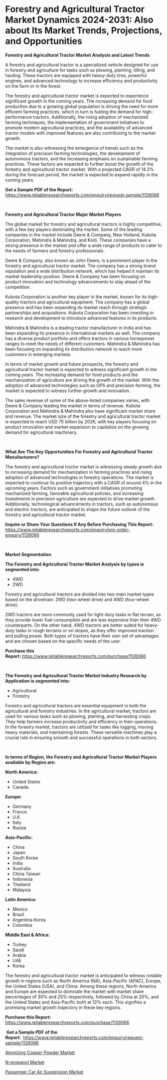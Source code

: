 <p><h1>Forestry and Agricultural Tractor Market Dynamics 2024-2031: Also about Its Market Trends, Projections, and Opportunities</h1></p><p><strong>Forestry and Agricultural Tractor Market Analysis and Latest Trends</strong></p>
<p><p>A forestry and agricultural tractor is a specialized vehicle designed for use in forestry and agriculture for tasks such as plowing, planting, tilling, and hauling. These tractors are equipped with heavy-duty tires, powerful engines, and advanced technology to increase efficiency and productivity on the farm or in the forest. </p><p>The forestry and agricultural tractor market is expected to experience significant growth in the coming years. The increasing demand for food production due to a growing global population is driving the need for more efficient farming practices, which in turn is fueling the demand for high-performance tractors. Additionally, the rising adoption of mechanized farming techniques, the implementation of government initiatives to promote modern agricultural practices, and the availability of advanced tractor models with improved features are also contributing to the market growth.</p><p>The market is also witnessing the emergence of trends such as the integration of precision farming technologies, the development of autonomous tractors, and the increasing emphasis on sustainable farming practices. These factors are expected to further boost the growth of the forestry and agricultural tractor market. With a projected CAGR of 14.2% during the forecast period, the market is expected to expand rapidly in the coming years.</p></p>
<p><strong>Get a Sample PDF of the Report:&nbsp;</strong> <a href="https://www.reliableresearchreports.com/enquiry/request-sample/1126066">https://www.reliableresearchreports.com/enquiry/request-sample/1126066</a></p>
<p>&nbsp;</p>
<p><strong>Forestry and Agricultural Tractor Major Market Players</strong></p>
<p><p>The global market for forestry and agricultural tractors is highly competitive, with a few key players dominating the market. Some of the leading companies in the market include Deere & Company, New Holland, Kubota Corporation, Mahindra & Mahindra, and Kioti. These companies have a strong presence in the market and offer a wide range of products to cater to the needs of farmers and forestry professionals.</p><p>Deere & Company, also known as John Deere, is a prominent player in the forestry and agricultural tractor market. The company has a strong brand reputation and a wide distribution network, which has helped it maintain its market leadership position. Deere & Company has been focusing on product innovation and technology advancements to stay ahead of the competition.</p><p>Kubota Corporation is another key player in the market, known for its high-quality tractors and agricultural equipment. The company has a global presence and has been expanding its market reach through strategic partnerships and acquisitions. Kubota Corporation has been investing in research and development to introduce advanced features in its products.</p><p>Mahindra & Mahindra is a leading tractor manufacturer in India and has been expanding its presence in international markets as well. The company has a diverse product portfolio and offers tractors in various horsepower ranges to meet the needs of different customers. Mahindra & Mahindra has been focusing on expanding its distribution network to reach more customers in emerging markets.</p><p>In terms of market growth and future prospects, the forestry and agricultural tractor market is expected to witness significant growth in the coming years. The increasing demand for food products and the mechanization of agriculture are driving the growth of the market. With the adoption of advanced technologies such as GPS and precision farming, the market is expected to witness further growth and innovation.</p><p>The sales revenue of some of the above-listed companies varies, with Deere & Company leading the market in terms of revenue. Kubota Corporation and Mahindra & Mahindra also have significant market share and revenue. The market size of the forestry and agricultural tractor market is expected to reach USD 75 billion by 2026, with key players focusing on product innovation and market expansion to capitalize on the growing demand for agricultural machinery.</p></p>
<p>&nbsp;</p>
<p><strong>What Are The Key Opportunities For Forestry and Agricultural Tractor Manufacturers?</strong></p>
<p><p>The forestry and agricultural tractor market is witnessing steady growth due to increasing demand for mechanization in farming practices and rising adoption of advanced technologies in forestry operations. The market is expected to continue its positive trajectory with a CAGR of around 4% in the upcoming years. Factors such as government initiatives promoting mechanized farming, favorable agricultural policies, and increasing investments in precision agriculture are expected to drive market growth. Additionally, technological advancements in tractors, such as autonomous and electric tractors, are anticipated to shape the future outlook of the forestry and agricultural tractor market.</p></p>
<p><strong>Inquire or Share Your Questions If Any Before Purchasing This Report:</strong> <a href="https://www.reliableresearchreports.com/enquiry/pre-order-enquiry/1126066">https://www.reliableresearchreports.com/enquiry/pre-order-enquiry/1126066</a></p>
<p>&nbsp;</p>
<p><strong>Market Segmentation</strong></p>
<p><strong>The Forestry and Agricultural Tractor Market Analysis by types is segmented into:</strong></p>
<p><ul><li>4WD</li><li>2WD</li></ul></p>
<p><p>Forestry and agricultural tractors are divided into two main market types based on the drivetrain: 2WD (two-wheel drive) and 4WD (four-wheel drive). </p><p>2WD tractors are more commonly used for light-duty tasks in flat terrain, as they provide lower fuel consumption and are less expensive than their 4WD counterparts. On the other hand, 4WD tractors are better suited for heavy-duty tasks in rough terrains or on slopes, as they offer improved traction and pulling power. Both types of tractors have their own set of advantages and are chosen based on the specific needs of the user.</p></p>
<p><strong>Purchase this Report:&nbsp;</strong><a href="https://www.reliableresearchreports.com/purchase/1126066">https://www.reliableresearchreports.com/purchase/1126066</a></p>
<p>&nbsp;</p>
<p><strong>The Forestry and Agricultural Tractor Market Industry Research by Application is segmented into:</strong></p>
<p><ul><li>Agricultural</li><li>Forestry</li></ul></p>
<p><p>Forestry and agricultural tractors are essential equipment in both the agricultural and forestry industries. In the agricultural market, tractors are used for various tasks such as plowing, planting, and harvesting crops. They help farmers increase productivity and efficiency in their operations. In the forestry market, tractors are utilized for tasks like logging, moving heavy materials, and maintaining forests. These versatile machines play a crucial role in ensuring smooth and successful operations in both sectors.</p></p>
<p>&nbsp;</p>
<p><strong>In terms of Region, the Forestry and Agricultural Tractor Market Players available by Region are:</strong></p>
<p>
    <p> <strong> North America: </strong>
        <ul>
            <li>United States</li>
            <li>Canada</li>
        </ul>
        </p> 
    <p> <strong> Europe: </strong>
        <ul>
            <li>Germany</li>
            <li>France</li>
            <li>U.K.</li>
            <li>Italy</li>
            <li>Russia</li>
        </ul>
        </p> 
    <p> <strong> Asia-Pacific: </strong>
        <ul>
            <li>China</li>
            <li>Japan</li>
            <li>South Korea</li>
            <li>India</li>
            <li>Australia</li>
            <li>China Taiwan</li>
            <li>Indonesia</li>
            <li>Thailand</li>
            <li>Malaysia</li>
        </ul>
        </p> 
    <p> <strong> Latin America: </strong>
        <ul>
            <li>Mexico</li>
            <li>Brazil</li>
            <li>Argentina Korea</li>
            <li>Colombia</li>
        </ul>
        </p> 
    <p> <strong> Middle East & Africa: </strong>
        <ul>
            <li>Turkey</li>
            <li>Saudi</li>
            <li>Arabia</li>
            <li>UAE</li>
            <li>Korea</li>
        </ul>
    </p>
    </p>
<p><p>The forestry and agricultural tractor market is anticipated to witness notable growth in regions such as North America (NA), Asia-Pacific (APAC), Europe, the United States (USA), and China. Among these regions, North America and Europe are expected to dominate the market with market share percentages of 30% and 25% respectively, followed by China at 20%, and the United States and Asia-Pacific both at 12% each. This signifies a promising market growth trajectory in these key regions.</p></p>
<p><strong>Purchase this Report: </strong><a href="https://www.reliableresearchreports.com/purchase/1126066">https://www.reliableresearchreports.com/purchase/1126066</a></p>
<p>&nbsp;<strong>Get a Sample PDF of the Report:&nbsp;&nbsp;</strong><a href="https://www.reliableresearchreports.com/enquiry/request-sample/1126066">https://www.reliableresearchreports.com/enquiry/request-sample/1126066</a></p>
<p><strong></strong></p>
<p><p><a href="https://view.publitas.com/reportprime-1/atomizing-copper-powder-market-size-reflecting-a-forecast-till-2031-market-by-type-by-application-and-by-geography/">Atomizing Copper Powder Market</a></p><p><a href="https://view.publitas.com/reportprime-1/n-propanol-market-offers-provide-insightful-data-for-the-time-period-from-2024-to-2031-and-also-provide-analysis-based-on-application-type-and-region/">N-propanol Market</a></p><p><a href="https://view.publitas.com/reportprime-1/decoding-the-passenger-car-air-suspension-market-a-deep-dive-into-the-latest-market-trends-market-segmentation-and-competitive-analysis/">Passenger Car Air Suspension Market</a></p></p>